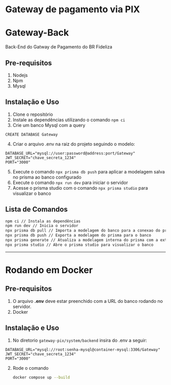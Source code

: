 # Gateway de pagamento via PIX

# Gateway-Back
Back-End do Gatway de Pagamento do BR Fideliza

## Pre-requisitos
1. Nodejs
2. Npm
3. Mysql

## Instalação e Uso
1. Clone o repositório
2. Instale as dependências utilizando o comando `npm ci`
3. Crie um banco Mysql com a query 
```
CREATE DATABASE Gateway 
```
4. Criar o arquivo .env na raiz do projeto seguindo o modelo:
```
DATABASE_URL="mysql://user:password@address:port/Gateway"
JWT_SECRET="chave_secreta_1234"
PORT="3000"

```
5. Execute o comando `npx prisma db push` para aplicar a modelagem salva no prisma ao banco configurado
6. Execute o comando `npx run dev` para iniciar o servidor
7. Acesse o prisma studio com o comando `npx prisma studio` para visualizar o banco

## Lista de Comandos

```bash
npm ci // Instala as dependências
npm run dev // Inicia o servidor
npx prisma db pull // Importa a modelagem do banco para a conexao do prisma
npx prisma db push // Exporta a modelagem do prisma para o banco
npx prisma generate // Atualiza a modelagem interna do prisma com a externa
npx prisma studio // Abre o prisma studio para visualizar o banco
```
---
# Rodando em Docker

## Pre-requisitos
1. O arquivo **.env** deve estar preenchido com a URL do banco rodando no servidor.
2. Docker

## Instalação e Uso
1. No diretorio ``` gateway-pix/system/backend ``` insira do .env a seguir:
   
```
DATABASE_URL="mysql://root:senha-mysql@container-mysql:3306/Gateway"
JWT_SECRET="chave_secreta_1234"
PORT="3000"

```

2. Rode o comando
   ```bash
   docker compose up --build
   ```
